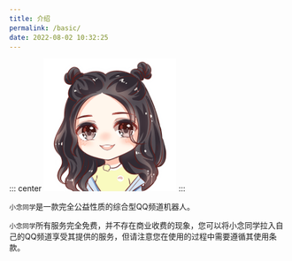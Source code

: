 ```yaml
---
title: 介绍
permalink: /basic/
date: 2022-08-02 10:32:25
---
```

::: center
  <img src="/img/logo.png" alt="logo" width=240>
:::


`小念同学`是一款完全公益性质的综合型QQ频道机器人。

`小念同学`所有服务完全免费，并不存在商业收费的现象，您可以将小念同学拉入自己的QQ频道享受其提供的服务，但请注意您在使用的过程中需要遵循其使用条款。

